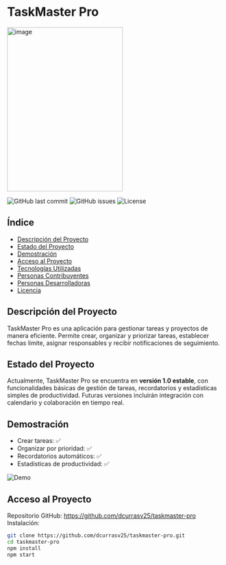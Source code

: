 # TaskMaster Pro
<img width="270" height="383" alt="image" src="https://github.com/user-attachments/assets/a270a00a-edd0-40fc-9111-c504b8c56785" />

 


![GitHub last commit](https://img.shields.io/github/last-commit/usuario/taskmaster-pro)
![GitHub issues](https://img.shields.io/github/issues/usuario/taskmaster-pro)
![License](https://img.shields.io/github/license/usuario/taskmaster-pro)

## Índice
- [Descripción del Proyecto](#descripción-del-proyecto)
- [Estado del Proyecto](#estado-del-proyecto)
- [Demostración](#demostración)
- [Acceso al Proyecto](#acceso-al-proyecto)
- [Tecnologías Utilizadas](#tecnologías-utilizadas)
- [Personas Contribuyentes](#personas-contribuyentes)
- [Personas Desarrolladoras](#personas-desarrolladoras-del-proyecto)
- [Licencia](#licencia)

## Descripción del Proyecto
TaskMaster Pro es una aplicación para gestionar tareas y proyectos de manera eficiente. Permite crear, organizar y priorizar tareas, establecer fechas límite, asignar responsables y recibir notificaciones de seguimiento.

## Estado del Proyecto
Actualmente, TaskMaster Pro se encuentra en **versión 1.0 estable**, con funcionalidades básicas de gestión de tareas, recordatorios y estadísticas simples de productividad. Futuras versiones incluirán integración con calendario y colaboración en tiempo real.

## Demostración
- Crear tareas: ✅  
- Organizar por prioridad: ✅  
- Recordatorios automáticos: ✅  
- Estadísticas de productividad: ✅  

![Demo](https://via.placeholder.com/600x300.png?text=Demo+TaskMaster+Pro)

## Acceso al Proyecto
Repositorio GitHub: https://github.com/dcurrasv25/taskmaster-pro  
Instalación:  
```bash
git clone https://github.com/dcurrasv25/taskmaster-pro.git
cd taskmaster-pro
npm install
npm start
